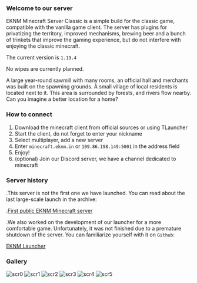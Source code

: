 ### Welcome to our server

EKNM Minecraft Server Classic is a simple build for the classic game, compatible with the vanilla game client. The server has plugins for privatizing the territory, improved mechanisms, brewing beer and a bunch of trinkets that improve the gaming experience, but do not interfere with enjoying the classic minecraft.

The current version is `1.19.4`

No wipes are currently planned.

A large year-round sawmill with many rooms, an official hall and merchants was built on the spawning grounds. A small village of local residents is located next to it. This area is surrounded by forests, and rivers flow nearby. Can you imagine a better location for a home?

### How to connect

1. Download the minecraft client from official sources or using TLauncher
2. Start the client, do not forget to enter your nickname
3. Select multiplayer, add a new server
4. Enter `minecraft.eknm.in` or `109.86.198.149:5001` in the address field
5. Enjoy!
6. (optional) Join our Discord server, we have a channel dedicated to minecraft

### Server history

.This server is not the first one we have launched. You can read about the last large-scale launch in the archive:

.[First public EKNM Minecraft server](http://localhost:4200/archive/first_mc_server)  

.We also worked on the development of our launcher for a more comfortable game. Unfortunately, it was not finished due to a premature shutdown of the server. You can familiarize yourself with it on `Github`:

[EKNM Launcher](https://github.com/MixaPlt/EKNM-Launcher)

### Gallery
![scr0](https://eknm.in/s/zgN5c4xJmqwRvo0/download)
![scr1](https://eknm.in/s/ef8nc5zZiDK8dhI/download)
![scr2](https://eknm.in/s/JRFjbF7ER3oGoWq/download)
![scr3](https://eknm.in/s/bFSI8CmvsZuA1Ou/download)
![scr4](https://eknm.in/s/l9UiDhyi1HpPy5w/download)
![scr5](https://eknm.in/s/OYvfW6wdTxO0rTM/download)
